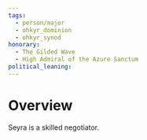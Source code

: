 ```yaml
---
tags:
  - person/major
  - ohkyr_dominion
  - ohkyr_synod
honorary:
  - The Gilded Wave
  - High Admiral of the Azure Sanctum
political_leaning:
---
```

# Overview
Seyra is a skilled negotiator.